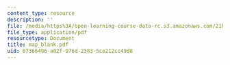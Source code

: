 ```yaml
---
content_type: resource
description: ''
file: /media/https%3A/open-learning-course-data-rc.s3.amazonaws.com/21h-601-islam-the-middle-east-and-the-west-fall-2006/07366496a02f976d23835ce212cc49d8_map_blank.pdf
file_type: application/pdf
resourcetype: Document
title: map_blank.pdf
uid: 07366496-a02f-976d-2383-5ce212cc49d8
---
```

